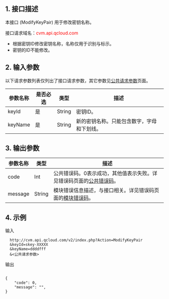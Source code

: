 ## 1. 接口描述
 

本接口 (ModifyKeyPair) 用于修改密钥名称。

接口请求域名：<font style="color:red">cvm.api.qcloud.com</font>


* 根据密钥ID修改密钥名称，名称仅用于识别与标示。
* 密钥的ID不能修改。


## 2. 输入参数


以下请求参数列表仅列出了接口请求参数，其它参数见[公共请求参数](/doc/api/229/1230)页面。
 

| 参数名称 | 是否必选  | 类型 | 描述 |
|---------|---------|---------|---------|
| keyId  | 是 | String | 密钥ID。
| keyName  | 是 | String | 新的密钥名称。只能包含数字，字母和下划线。

## 3. 输出参数
| 参数名称 | 类型 | 描述 |
|---------|---------|---------|
| code | Int | 公共错误码。0表示成功，其他值表示失败。详见错误码页面的[公共错误码](/document/api/377/4173)。|
| message | String | 模块错误信息描述，与接口相关。详见错误码页面的[模块错误码](/doc/api/372/%E9%94%99%E8%AF%AF%E7%A0%81#2.E3.80.81.E6.A8.A1.E5.9D.97.E9.94.99.E8.AF.AF.E7.A0.81)。|




 

## 4. 示例
 
输入

```
  http://cvm.api.qcloud.com/v2/index.php?Action=ModifyKeyPair
  &keyId=skey-XXXXX
  &keyName=ddddfff
  &<公共请求参数>

```

输出
```

{
    "code": 0,
    "message": "",
}

```





